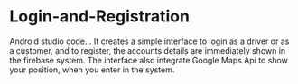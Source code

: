 # Login-and-Registration

Android studio code...
It creates a  simple interface to login as a driver or as a customer, and to register, the accounts details are immediately shown in the firebase system. The interface also integrate Google Maps Api to show your position, when you enter in the system.
